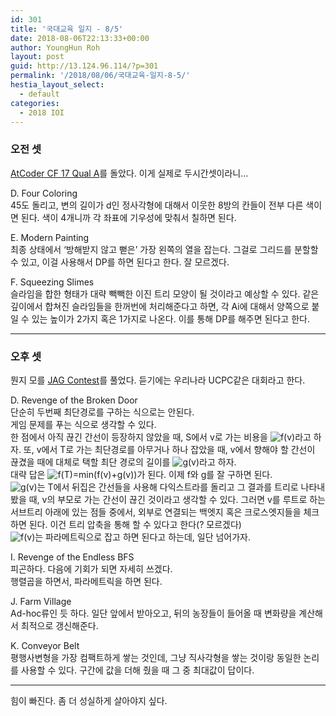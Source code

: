 ```yaml
---
id: 301
title: '국대교육 일지 - 8/5'
date: 2018-08-06T22:13:33+00:00
author: YoungHun Roh
layout: post
guid: http://13.124.96.114/?p=301
permalink: '/2018/08/06/국대교육-일지-8-5/'
hestia_layout_select:
  - default
categories:
  - 2018 IOI
---
```

### 오전 셋

[AtCoder CF 17 Qual A](https://code-festival-2017-quala.contest.atcoder.jp/)를 돌았다. 이게 실제로 두시간셋이라니&#8230;

D. Four Coloring  
45도 돌리고, 변의 길이가 d인 정사각형에 대해서 이웃한 8방의 칸들이 전부 다른 색이면 된다. 색이 4개니까 각 좌표에 기우성에 맞춰서 칠하면 된다.

E. Modern Painting  
최종 상태에서 &#8216;방해받지 않고 뻗은&#8217; 가장 왼쪽의 열을 잡는다. 그걸로 그리드를 분할할 수 있고, 이걸 사용해서 DP를 하면 된다고 한다. 잘 모르겠다.

F. Squeezing Slimes  
슬라임을 합한 형태가 대략 빽빽한 이진 트리 모양이 될 것이라고 예상할 수 있다. 같은 깊이에서 합쳐진 슬라임들을 한꺼번에 처리해준다고 하면, 각 Ai에 대해서 양쪽으로 붙일 수 있는 높이가 2가지 혹은 1가지로 나온다. 이를 통해 DP를 해주면 된다고 한다.

<hr class="wp-block-separator" />

### 오후 셋

뭔지 모를 [JAG Contest](https://jag2017autumn.contest.atcoder.jp)를 풀었다. 듣기에는 우리나라 UCPC같은 대회라고 한다.

D. Revenge of the Broken Door  
단순히 두번째 최단경로를 구하는 식으로는 안된다.  
게임 문제를 푸는 식으로 생각할 수 있다.  
한 점에서 아직 끊긴 간선이 등장하지 않았을 때, S에서 v로 가는 비용을 <img src="//s0.wp.com/latex.php?latex=f%28v%29&#038;bg=ffffff&#038;fg=000&#038;s=0" alt="f(v)" title="f(v)" class="latex" />라고 하자. 또, v에서 T로 가는 최단경로를 아무거나 하나 잡았을 때, v에서 향해야 할 간선이 끊겼을 때에 대체로 택할 최단 경로의 길이를 <img src="//s0.wp.com/latex.php?latex=g%28v%29&#038;bg=ffffff&#038;fg=000&#038;s=0" alt="g(v)" title="g(v)" class="latex" />라고 하자.  
대략 답은 <img src="//s0.wp.com/latex.php?latex=f%28T%29%3Dmin%28f%28v%29%2Bg%28v%29%29&#038;bg=ffffff&#038;fg=000&#038;s=0" alt="f(T)=min(f(v)+g(v))" title="f(T)=min(f(v)+g(v))" class="latex" />가 된다. 이제 f와 g를 잘 구하면 된다.  
<img src="//s0.wp.com/latex.php?latex=g%28v%29&#038;bg=ffffff&#038;fg=000&#038;s=0" alt="g(v)" title="g(v)" class="latex" />는 T에서 뒤집은 간선들을 사용해 다익스트라를 돌리고 그 결과를 트리로 나타내 봤을 때, v의 부모로 가는 간선이 끊긴 것이라고 생각할 수 있다. 그러면 v를 루트로 하는 서브트리 아래에 있는 점들 중에서, 외부로 연결되는 백엣지 혹은 크로스엣지들을 체크하면 된다. 이건 트리 압축을 통해 할 수 있다고 한다(? 모르겠다)  
<img src="//s0.wp.com/latex.php?latex=f%28v%29&#038;bg=ffffff&#038;fg=000&#038;s=0" alt="f(v)" title="f(v)" class="latex" />는 파라메트릭으로 잡고 하면 된다고 하는데, 일단 넘어가자.

I. Revenge of the Endless BFS  
피곤하다. 다음에 기회가 되면 자세히 쓰겠다.  
행렬곱을 하면서, 파라메트릭을 하면 된다.

J. Farm Village  
Ad-hoc류인 듯 하다. 일단 앞에서 받아오고, 뒤의 농장들이 들어올 때 변화량을 계산해서 최적으로 갱신해준다.

K. Conveyor Belt  
평행사변형을 가장 컴팩트하게 쌓는 것인데, 그냥 직사각형을 쌓는 것이랑 동일한 논리를 사용할 수 있다. 구간에 값을 더해 줬을 때 그 중 최대값이 답이다.

<hr class="wp-block-separator" />

힘이 빠진다. 좀 더 성실하게 살아야지 싶다.